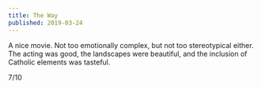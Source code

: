 ```yaml
---
title: The Way
published: 2019-03-24
---
```


A nice movie. Not too emotionally complex, but not too stereotypical either. The acting was good, the landscapes were beautiful, and the inclusion of Catholic elements was tasteful.

7/10
